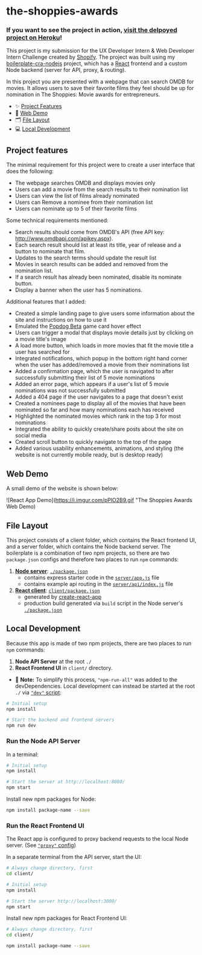 # the-shoppies-awards

### If you want to see the project in action, [visit the delpoyed project on Heroku](https://the-shoppies-awards.herokuapp.com/)!

This project is my submission for the UX Developer Intern & Web Developer Intern Challenge created by [Shopify](https://www.shopify.com/careers/developer-internships-data-science-internships-winter-2021-826aeb). The project was built using my [boilerplate-cra-nodejs](https://github.com/shinellm/boilerplate-cra-nodejs) project, which has a [React](https://github.com/facebook/create-react-app) frontend and a custom Node backend (server for API, proxy, & routing).

In this project you are presented with a webpage that can search OMDB for movies. It allows users to save their favorite films they feel should be up for nomination in The Shoppies: Movie awards for entrepreneurs.

* ✨ [Project Features](#user-content-project-features)
* 👾 [Web Demo](#user-content-web-demo)
* 🗂 [File Layout](#user-content-file-layout)
* 💻 [Local Development](#user-content-local-development)

## Project features
The minimal requirement for this project were to create a user interface that does the following:
* The webpage searches OMDB and displays movies only
* Users can add a movie from the search results to their nomination list
* Users can view the list of films already nominated
* Users can Remove a nominee from their nomination list
* Users can nominate up to 5 of their favorite films

Some technical requirements mentioned:
* Search results should come from OMDB's API (free API key: http://www.omdbapi.com/apikey.aspx).
* Each search result should list at least its title, year of release and a button to nominate that film.
* Updates to the search terms should update the result list
* Movies in search results can be added and removed from the nomination list.
* If a search result has already been nominated, disable its nominate button.
* Display a banner when the user has 5 nominations.

Additional features that I added:
* Created a simple landing page to give users some information about the site and instructions on how to use it
* Emulated the [Popdog Beta](https://popdog.com/games) game card hover effect
* Users can trigger a modal that displays movie details just by clicking on a movie title's image
* A load more button, which loads in more movies that fit the movie title a user has searched for
* Integrated notifications, which popup in the bottom right hand corner when the user has added/removed a movie from their nominations list
* Added a confirmation page, which the user is navigated to after successfully submitting their list of 5 movie nominations
* Added an error page, which appears if a user's list of 5 movie nominations was not successfully submitted
* Added a 404 page if the user navigates to a page that doesn't exist
* Created a nominees page to display all of the movies that have been nominated so far and how many nominations each has received
* Highlighted the nominated movies which rank in the top 3 for most nominations
* Integrated the ability to quickly create/share posts about the site on social media
* Created scroll button to quickly navigate to the top of the page
* Added various usability enhancements, animations, and styling (the website is not currently mobile ready, but is desktop ready)

## Web Demo

A small demo of the website is shown below:

![React App Demo](https://i.imgur.com/pPlO2B9.gif "The Shoppies Awards Web Demo)

## File Layout

This project consists of a client folder, which contains the React frontend UI, and a server folder, which contains the Node backend server. The boilerplate is a combination of two npm projects, so there are two `package.json` configs and therefore two places to run `npm` commands:

  1. [**Node server**](server/): [`./package.json`](package.json)
      * contains express starter code in the [`server/app.js`](server/app.js) file
      * contains example api routing in the [`server/api/index.js`](server/api/index.js) file
  2. [**React client**](client/): [`client/package.json`](client/package.json)
      * generated by [create-react-app](https://github.com/facebook/create-react-app)
      * production build generated via `build` script in the Node server's [`./package.json`](package.json)

## Local Development

Because this app is made of two npm projects, there are two places to run `npm` commands:

1. **Node API Server** at the root `./`
2. **React Frontend UI** in `client/` directory.

* 📝 **Note:** To simplify this process, `"npm-run-all"` was added to the devDependencies. Local development can instead be started at the root `./` via [`"dev"` script](/package.json):
```bash
# Initial setup
npm install

# Start the backend and frontend servers
npm run dev
```

### Run the Node API Server

In a terminal:

```bash
# Initial setup
npm install

# Start the server at http://localhost:8080/
npm start
```

Install new npm packages for Node:

```bash
npm install package-name --save
```


### Run the React Frontend UI

The React app is configured to proxy backend requests to the local Node server. (See [`"proxy"` config](client/package.json))

In a separate terminal from the API server, start the UI:

```bash
# Always change directory, first
cd client/

# Initial setup
npm install

# Start the server http://localhost:3000/
npm start
```

Install new npm packages for React Frontend UI:

```bash
# Always change directory, first
cd client/

npm install package-name --save
```
